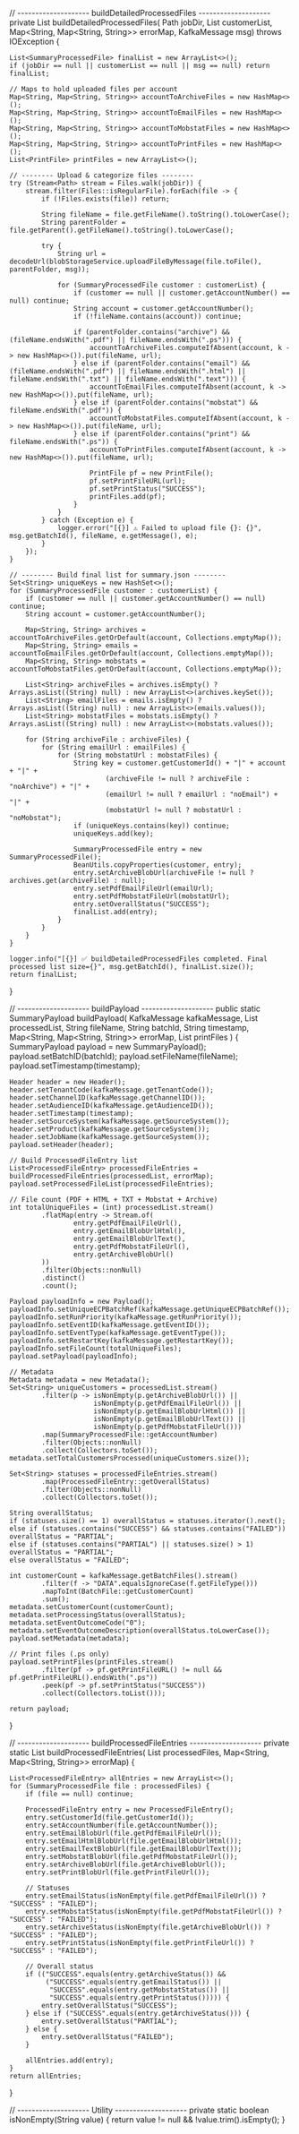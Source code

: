 // -------------------- buildDetailedProcessedFiles --------------------
private List<SummaryProcessedFile> buildDetailedProcessedFiles(
        Path jobDir,
        List<SummaryProcessedFile> customerList,
        Map<String, Map<String, String>> errorMap,
        KafkaMessage msg) throws IOException {

    List<SummaryProcessedFile> finalList = new ArrayList<>();
    if (jobDir == null || customerList == null || msg == null) return finalList;

    // Maps to hold uploaded files per account
    Map<String, Map<String, String>> accountToArchiveFiles = new HashMap<>();
    Map<String, Map<String, String>> accountToEmailFiles = new HashMap<>();
    Map<String, Map<String, String>> accountToMobstatFiles = new HashMap<>();
    Map<String, Map<String, String>> accountToPrintFiles = new HashMap<>();
    List<PrintFile> printFiles = new ArrayList<>();

    // -------- Upload & categorize files --------
    try (Stream<Path> stream = Files.walk(jobDir)) {
        stream.filter(Files::isRegularFile).forEach(file -> {
            if (!Files.exists(file)) return;

            String fileName = file.getFileName().toString().toLowerCase();
            String parentFolder = file.getParent().getFileName().toString().toLowerCase();

            try {
                String url = decodeUrl(blobStorageService.uploadFileByMessage(file.toFile(), parentFolder, msg));

                for (SummaryProcessedFile customer : customerList) {
                    if (customer == null || customer.getAccountNumber() == null) continue;
                    String account = customer.getAccountNumber();
                    if (!fileName.contains(account)) continue;

                    if (parentFolder.contains("archive") && (fileName.endsWith(".pdf") || fileName.endsWith(".ps"))) {
                        accountToArchiveFiles.computeIfAbsent(account, k -> new HashMap<>()).put(fileName, url);
                    } else if (parentFolder.contains("email") && (fileName.endsWith(".pdf") || fileName.endsWith(".html") || fileName.endsWith(".txt") || fileName.endsWith(".text"))) {
                        accountToEmailFiles.computeIfAbsent(account, k -> new HashMap<>()).put(fileName, url);
                    } else if (parentFolder.contains("mobstat") && fileName.endsWith(".pdf")) {
                        accountToMobstatFiles.computeIfAbsent(account, k -> new HashMap<>()).put(fileName, url);
                    } else if (parentFolder.contains("print") && fileName.endsWith(".ps")) {
                        accountToPrintFiles.computeIfAbsent(account, k -> new HashMap<>()).put(fileName, url);

                        PrintFile pf = new PrintFile();
                        pf.setPrintFileURL(url);
                        pf.setPrintStatus("SUCCESS");
                        printFiles.add(pf);
                    }
                }
            } catch (Exception e) {
                logger.error("[{}] ⚠️ Failed to upload file {}: {}", msg.getBatchId(), fileName, e.getMessage(), e);
            }
        });
    }

    // -------- Build final list for summary.json --------
    Set<String> uniqueKeys = new HashSet<>();
    for (SummaryProcessedFile customer : customerList) {
        if (customer == null || customer.getAccountNumber() == null) continue;
        String account = customer.getAccountNumber();

        Map<String, String> archives = accountToArchiveFiles.getOrDefault(account, Collections.emptyMap());
        Map<String, String> emails = accountToEmailFiles.getOrDefault(account, Collections.emptyMap());
        Map<String, String> mobstats = accountToMobstatFiles.getOrDefault(account, Collections.emptyMap());

        List<String> archiveFiles = archives.isEmpty() ? Arrays.asList((String) null) : new ArrayList<>(archives.keySet());
        List<String> emailFiles = emails.isEmpty() ? Arrays.asList((String) null) : new ArrayList<>(emails.values());
        List<String> mobstatFiles = mobstats.isEmpty() ? Arrays.asList((String) null) : new ArrayList<>(mobstats.values());

        for (String archiveFile : archiveFiles) {
            for (String emailUrl : emailFiles) {
                for (String mobstatUrl : mobstatFiles) {
                    String key = customer.getCustomerId() + "|" + account + "|" +
                            (archiveFile != null ? archiveFile : "noArchive") + "|" +
                            (emailUrl != null ? emailUrl : "noEmail") + "|" +
                            (mobstatUrl != null ? mobstatUrl : "noMobstat");
                    if (uniqueKeys.contains(key)) continue;
                    uniqueKeys.add(key);

                    SummaryProcessedFile entry = new SummaryProcessedFile();
                    BeanUtils.copyProperties(customer, entry);
                    entry.setArchiveBlobUrl(archiveFile != null ? archives.get(archiveFile) : null);
                    entry.setPdfEmailFileUrl(emailUrl);
                    entry.setPdfMobstatFileUrl(mobstatUrl);
                    entry.setOverallStatus("SUCCESS");
                    finalList.add(entry);
                }
            }
        }
    }

    logger.info("[{}] ✅ buildDetailedProcessedFiles completed. Final processed list size={}", msg.getBatchId(), finalList.size());
    return finalList;
}

// -------------------- buildPayload --------------------
public static SummaryPayload buildPayload(
        KafkaMessage kafkaMessage,
        List<SummaryProcessedFile> processedList,
        String fileName,
        String batchId,
        String timestamp,
        Map<String, Map<String, String>> errorMap,
        List<PrintFile> printFiles
) {
    SummaryPayload payload = new SummaryPayload();
    payload.setBatchID(batchId);
    payload.setFileName(fileName);
    payload.setTimestamp(timestamp);

    Header header = new Header();
    header.setTenantCode(kafkaMessage.getTenantCode());
    header.setChannelID(kafkaMessage.getChannelID());
    header.setAudienceID(kafkaMessage.getAudienceID());
    header.setTimestamp(timestamp);
    header.setSourceSystem(kafkaMessage.getSourceSystem());
    header.setProduct(kafkaMessage.getSourceSystem());
    header.setJobName(kafkaMessage.getSourceSystem());
    payload.setHeader(header);

    // Build ProcessedFileEntry list
    List<ProcessedFileEntry> processedFileEntries = buildProcessedFileEntries(processedList, errorMap);
    payload.setProcessedFileList(processedFileEntries);

    // File count (PDF + HTML + TXT + Mobstat + Archive)
    int totalUniqueFiles = (int) processedList.stream()
            .flatMap(entry -> Stream.of(
                    entry.getPdfEmailFileUrl(),
                    entry.getEmailBlobUrlHtml(),
                    entry.getEmailBlobUrlText(),
                    entry.getPdfMobstatFileUrl(),
                    entry.getArchiveBlobUrl()
            ))
            .filter(Objects::nonNull)
            .distinct()
            .count();

    Payload payloadInfo = new Payload();
    payloadInfo.setUniqueECPBatchRef(kafkaMessage.getUniqueECPBatchRef());
    payloadInfo.setRunPriority(kafkaMessage.getRunPriority());
    payloadInfo.setEventID(kafkaMessage.getEventID());
    payloadInfo.setEventType(kafkaMessage.getEventType());
    payloadInfo.setRestartKey(kafkaMessage.getRestartKey());
    payloadInfo.setFileCount(totalUniqueFiles);
    payload.setPayload(payloadInfo);

    // Metadata
    Metadata metadata = new Metadata();
    Set<String> uniqueCustomers = processedList.stream()
            .filter(p -> isNonEmpty(p.getArchiveBlobUrl()) ||
                         isNonEmpty(p.getPdfEmailFileUrl()) ||
                         isNonEmpty(p.getEmailBlobUrlHtml()) ||
                         isNonEmpty(p.getEmailBlobUrlText()) ||
                         isNonEmpty(p.getPdfMobstatFileUrl()))
            .map(SummaryProcessedFile::getAccountNumber)
            .filter(Objects::nonNull)
            .collect(Collectors.toSet());
    metadata.setTotalCustomersProcessed(uniqueCustomers.size());

    Set<String> statuses = processedFileEntries.stream()
            .map(ProcessedFileEntry::getOverallStatus)
            .filter(Objects::nonNull)
            .collect(Collectors.toSet());

    String overallStatus;
    if (statuses.size() == 1) overallStatus = statuses.iterator().next();
    else if (statuses.contains("SUCCESS") && statuses.contains("FAILED")) overallStatus = "PARTIAL";
    else if (statuses.contains("PARTIAL") || statuses.size() > 1) overallStatus = "PARTIAL";
    else overallStatus = "FAILED";

    int customerCount = kafkaMessage.getBatchFiles().stream()
            .filter(f -> "DATA".equalsIgnoreCase(f.getFileType()))
            .mapToInt(BatchFile::getCustomerCount)
            .sum();
    metadata.setCustomerCount(customerCount);
    metadata.setProcessingStatus(overallStatus);
    metadata.setEventOutcomeCode("0");
    metadata.setEventOutcomeDescription(overallStatus.toLowerCase());
    payload.setMetadata(metadata);

    // Print files (.ps only)
    payload.setPrintFiles(printFiles.stream()
            .filter(pf -> pf.getPrintFileURL() != null && pf.getPrintFileURL().endsWith(".ps"))
            .peek(pf -> pf.setPrintStatus("SUCCESS"))
            .collect(Collectors.toList()));

    return payload;
}

// -------------------- buildProcessedFileEntries --------------------
private static List<ProcessedFileEntry> buildProcessedFileEntries(
        List<SummaryProcessedFile> processedFiles,
        Map<String, Map<String, String>> errorMap) {

    List<ProcessedFileEntry> allEntries = new ArrayList<>();
    for (SummaryProcessedFile file : processedFiles) {
        if (file == null) continue;

        ProcessedFileEntry entry = new ProcessedFileEntry();
        entry.setCustomerId(file.getCustomerId());
        entry.setAccountNumber(file.getAccountNumber());
        entry.setEmailBlobUrl(file.getPdfEmailFileUrl());
        entry.setEmailHtmlBlobUrl(file.getEmailBlobUrlHtml());
        entry.setEmailTextBlobUrl(file.getEmailBlobUrlText());
        entry.setMobstatBlobUrl(file.getPdfMobstatFileUrl());
        entry.setArchiveBlobUrl(file.getArchiveBlobUrl());
        entry.setPrintBlobUrl(file.getPrintFileUrl());

        // Statuses
        entry.setEmailStatus(isNonEmpty(file.getPdfEmailFileUrl()) ? "SUCCESS" : "FAILED");
        entry.setMobstatStatus(isNonEmpty(file.getPdfMobstatFileUrl()) ? "SUCCESS" : "FAILED");
        entry.setArchiveStatus(isNonEmpty(file.getArchiveBlobUrl()) ? "SUCCESS" : "FAILED");
        entry.setPrintStatus(isNonEmpty(file.getPrintFileUrl()) ? "SUCCESS" : "FAILED");

        // Overall status
        if (("SUCCESS".equals(entry.getArchiveStatus()) &&
             ("SUCCESS".equals(entry.getEmailStatus()) ||
              "SUCCESS".equals(entry.getMobstatStatus()) ||
              "SUCCESS".equals(entry.getPrintStatus())))) {
            entry.setOverallStatus("SUCCESS");
        } else if ("SUCCESS".equals(entry.getArchiveStatus())) {
            entry.setOverallStatus("PARTIAL");
        } else {
            entry.setOverallStatus("FAILED");
        }

        allEntries.add(entry);
    }
    return allEntries;
}

// -------------------- Utility --------------------
private static boolean isNonEmpty(String value) {
    return value != null && !value.trim().isEmpty();
}
